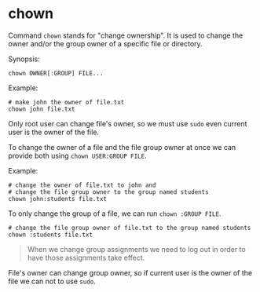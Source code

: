 # chown

Command `chown` stands for "change ownership". It is used to change the owner and/or the
group owner of a specific file or directory.

Synopsis:

```shell
chown OWNER[:GROUP] FILE...
```

Example:

```shell
# make john the owner of file.txt
chown john file.txt
```

Only root user can change file's owner, so we must use `sudo` even current user is the
owner of the file.

To change the owner of a file and the file group owner at once we can provide both using
`chown USER:GROUP FILE`.

Example:

```shell
# change the owner of file.txt to john and
# change the file group owner to the group named students
chown john:students file.txt
```

To only change the group of a file, we can run `chown :GROUP FILE`.

```shell
# change the file group owner of file.txt to the group named students
chown :students file.txt
```

> When we change group assignments we need to log out in order to have those assignments
> take effect.

File's owner can change group owner, so if current user is the owner of the file we can
not to use `sudo`.
